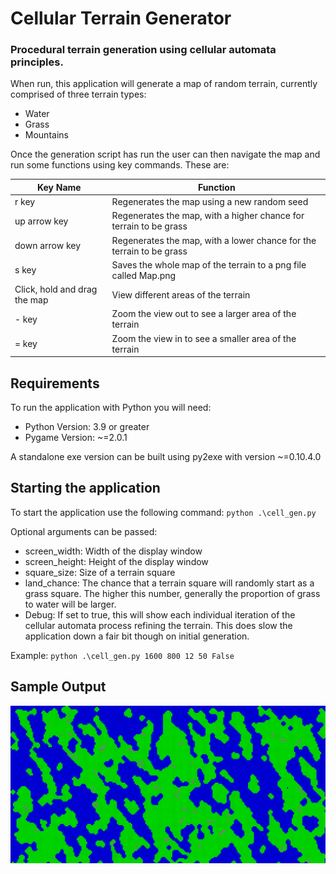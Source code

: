 # Cellular Terrain Generator
### Procedural terrain generation using cellular automata principles.

When run, this application will generate a map of random terrain, currently comprised of three terrain types:
 - Water
 - Grass
 - Mountains
 
Once the generation script has run the user can then navigate the map and run some functions using key commands.
These are:

 | Key Name | Function |
 | -------- | -------- |
 | r key    | Regenerates the map using a new random seed |
 | up arrow key | Regenerates the map, with a higher chance for terrain to be grass |
 | down arrow key | Regenerates the map, with a lower chance for the terrain to be grass |
 | s key | Saves the whole map of the terrain to a png file called Map.png |
 | Click, hold and drag the map | View different areas of the terrain |
 | - key | Zoom the view out to see a larger area of the terrain |
 | = key | Zoom the view in to see a smaller area of the terrain |
 
 
## Requirements

To run the application with Python you will need:
- Python Version: 3.9 or greater
- Pygame Version: ~=2.0.1

A standalone exe version can be built using py2exe with version ~=0.10.4.0


## Starting the application
To start the application use the following command:
 `python .\cell_gen.py`

Optional arguments can be passed:
 - screen_width: Width of the display window
 - screen_height: Height of the display window
 - square_size: Size of a terrain square
 - land_chance: The chance that a terrain square will randomly start as a grass square. The higher this number, generally the proportion of grass to water will be larger.
 - Debug: If set to true, this will show each individual iteration of the cellular automata process refining the terrain. This does slow the application down a fair bit though on initial generation.
 
Example:
 `python .\cell_gen.py 1600 800 12 50 False`
 
## Sample Output

![An example of a terrain map as generated by the application](example_output/map.png)